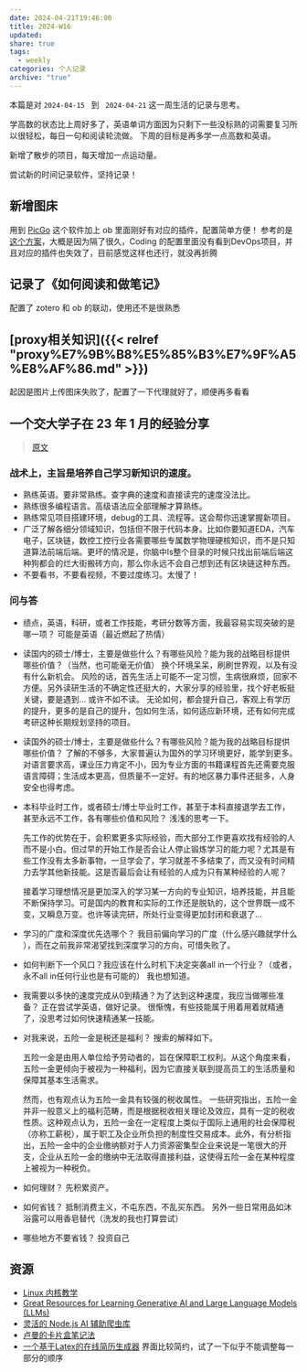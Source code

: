 ```yaml
---
date: 2024-04-21T19:46:00
title: 2024-W16
updated: 
share: true
tags:
  - weekly
categories: 个人记录
archive: "true"
---
```

本篇是对 `2024-04-15 ` 到 ` 2024-04-21` 这一周生活的记录与思考。

学高数的状态比上周好多了，英语单词方面因为只剩下一些没标熟的词需要复习所以很轻松，每日一句和阅读轮流做。
下周的目标是再多学一点高数和英语。

新增了散步的项目，每天增加一点运动量。

尝试新的时间记录软件，坚持记录！

## 新增图床
用到 [PicGo](https://github.com/Molunerfinn/PicGo) 这个软件加上 ob 里面刚好有对应的插件，配置简单方便！
参考的是 [这个方案](https://blog.luzy.top/posts/214001566/)，大概是因为隔了很久，Coding 的配置里面没有看到DevOps项目，并且对应的插件也失效了，目前感觉这样也还行，就没再折腾

##  记录了《如何阅读和做笔记》
配置了 zotero 和 ob 的联动，使用还不是很熟悉

## [proxy相关知识]({{< relref "proxy%E7%9B%B8%E5%85%B3%E7%9F%A5%E8%AF%86.md" >}})
起因是图片上传图床失败了，配置了一下代理就好了，顺便再多看看


## 一个交大学子在 23 年 1 月的经验分享
>[原文](https://github.com/SurviveSJTU/SJTU-Application/blob/master/docs/grad-application/electronic-information-and-electrical-engineering/%5BCN%5D-16-Hecate2.md#%E6%88%98%E6%9C%AF%E4%B8%8A%E4%B8%BB%E6%97%A8%E6%98%AF%E5%9F%B9%E5%85%BB%E8%87%AA%E5%B7%B1%E5%AD%A6%E4%B9%A0%E6%96%B0%E7%9F%A5%E8%AF%86%E7%9A%84%E9%80%9F%E5%BA%A6)

### 战术上，主旨是培养自己学习新知识的速度。
- 熟练英语。要非常熟练。查字典的速度和直接读完的速度没法比。
- 熟练很多编程语言。高级语法应全部理解才算熟练。
- 熟练常见项目搭建环境，debug的工具、流程等。这会帮你迅速掌握新项目。
- 广泛了解各细分领域知识，包括但不限于代码本身。比如你要知道EDA，汽车电子，区块链，数控工控行业各需要哪些专属数学物理硬核知识，而不是只知道算法前端后端。更坏的情况是，你脑中ls整个目录的时候只找出前端后端这种狗都会的烂大街搬砖方向，那么你永远不会自己想到还有区块链这种东西。
- 不要看书，不要看视频，不要过度练习。太慢了！

### 问与答
- 绩点，英语，科研，或者工作技能，考研分数等方面，我最容易实现突破的是哪一项？
	可能是英语（最近燃起了热情） 
- 读国内的硕士/博士，主要是做些什么？有哪些风险？能为我的战略目标提供哪些价值？（当然，也可能毫无价值）
	换个环境呆呆，刷刷世界观，以及有没有什么新机会。
	风险的话，首先生活上可能不一定习惯，生病很麻烦，回家不方便。另外读研生活的不确定性还挺大的，大家分享的经验里，找个好老板挺关键，要是遇到... 或许不如不读。
	无论如何，都会提升自己，客观上有学历的提升，更多的是自己的提升，包如何生活，如何适应新环境，还有如何完成考研这种长期规划坚持的项目。
- 读国外的硕士/博士，主要是做些什么？有哪些风险？能为我的战略目标提供哪些价值？
	了解的不够多，大家普遍认为国外的学习环境更好，能学到更多。
	对语言要求高，课业压力肯定不小，因为专业方面的书籍课程首先还需要克服语言障碍；生活成本更高，但质量不一定好。有的地区暴力事件还挺多，人身安全也得考虑。
- 本科毕业时工作，或者硕士/博士毕业时工作，甚至于本科直接退学去工作，甚至永远不工作，各有哪些价值和风险？
	浅浅的思考一下。
	
	先工作的优势在于，会积累更多实际经验，而大部分工作更喜欢找有经验的人而不是小白。但过早的开始工作是否会让人停止锻炼学习的能力呢？尤其是有些工作没有太多新事物，一旦学会了，学习就差不多结束了，而又没有时间精力去学其他新技能。这是否最后会让有经验的人成为只有某种经验的人呢？
	
	接着学习理想情况是更加深入的学习某一方向的专业知识，培养技能，并且能不断保持学习。可是国内的教育和实际的工作还是脱轨的，这个世界既一成不变，又瞬息万变。也许等读完研，所处行业变得更加封闭和衰退了...
- 学习的广度和深度优先选哪个？
	我目前偏向学习的广度（什么感兴趣就学什么 ），而在之前我非常渴望找到深度学习的方向，可惜失败了。
- 如何判断下一个风口？我应该在什么时机下决定突袭all in一个行业？（或者，永不all in任何行业也是有可能的）
	我也想知道。
- 我需要以多快的速度完成从0到精通？为了达到这种速度，我应当做哪些准备？
	正在尝试学英语，做好记录。
	很惭愧，有些技能属于用着用着就精通了，没思考过如何快速精通某一技能。
- 对我来说，五险一金是税还是福利？
	搜索的解释如下。
	
	五险一金是由用人单位给予劳动者的，旨在保障职工权利。从这个角度来看，五险一金更倾向于被视为一种福利，因为它直接关联到提高员工的生活质量和保障其基本生活需求。
	
	然而，也有观点认为五险一金具有较强的税收属性。
	一些研究指出，五险一金并非一般意义上的福利范畴，而是根据税收相关理论及效应，具有一定的税收性质。这种观点认为，五险一金在一定程度上类似于国际上通用的社会保障税（亦称工薪税），属于职工及企业所负担的制度性交易成本。此外，有分析指出，五险一金中的企业缴纳额对于人力资源密集型企业来说是一笔很大的开支，企业从五险一金的缴纳中无法取得直接利益，这使得五险一金在某种程度上被视为一种税负。
- 如何理财？
	先积累资产。
- 如何省钱？
	抵制消费主义，不屯东西，不乱买东西。
	另外一些日常用品如沐浴露可以用香皂替代（洗发的我也打算尝试）
- 哪些地方不要省钱？
	投资自己


## 资源
- [Linux 内核教学](https://linux-kernel-labs-zh.xyz/)
- [Great Resources for Learning Generative AI and Large Language Models (LLMs)](https://pankajpipada.com/posts/2024-04-15-genai-resources/)
- [灵活的 Node.js AI 辅助爬虫库](https://coder-hxl.github.io/x-crawl/cn/)
- [卢曼的卡片盒笔记法](https://zettelkasten.de/introduction/zh/)
- [一个基于Latex的在线简历生成器](https://ppresume.com/)
    界面比较简约，试了一下似乎不能调整每一部分的顺序